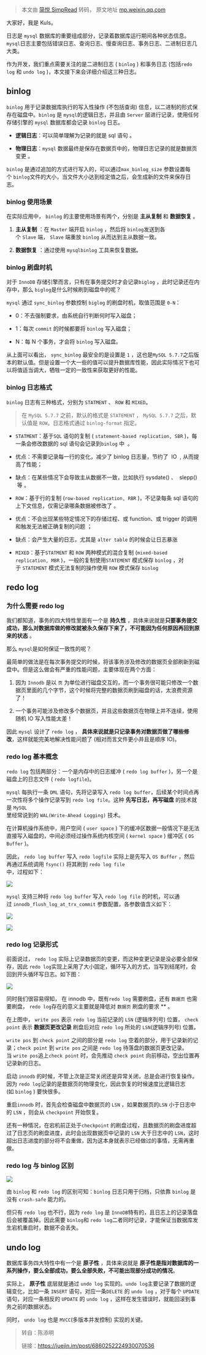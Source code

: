 > 本文由 [简悦 SimpRead](http://ksria.com/simpread/) 转码， 原文地址 [mp.weixin.qq.com](https://mp.weixin.qq.com/s/DBzFe-fbT2OCOZNT3AyIuA)

大家好，我是 Kuls。

日志是 `mysql` 数据库的重要组成部分，记录着数据库运行期间各种状态信息。`mysql`日志主要包括错误日志、查询日志、慢查询日志、事务日志、二进制日志几大类。  

作为开发，我们重点需要关注的是二进制日志 ( `binlog` ) 和事务日志 (包括`redo log` 和 `undo log` )，本文接下来会详细介绍这三种日志。

binlog
------

`binlog` 用于记录数据库执行的写入性操作 (不包括查询) 信息，以二进制的形式保存在磁盘中。`binlog` 是 `mysql`的逻辑日志，并且由 `Server` 层进行记录，使用任何存储引擎的 `mysql` 数据库都会记录 `binlog` 日志。

*   **逻辑日志**：可以简单理解为记录的就是 sql 语句 。
    
*   **物理日志**：`mysql` 数据最终是保存在数据页中的，物理日志记录的就是数据页变更 。
    

`binlog` 是通过追加的方式进行写入的，可以通过`max_binlog_size` 参数设置每个 `binlog`文件的大小，当文件大小达到给定值之后，会生成新的文件来保存日志。

### **binlog 使用场景**

在实际应用中， `binlog` 的主要使用场景有两个，分别是 **主从复制** 和 **数据恢复** 。

1.  **主从复制** ：在 `Master` 端开启 `binlog` ，然后将 `binlog`发送到各个 `Slave` 端， `Slave` 端重放 `binlog` 从而达到主从数据一致。
    
2.  **数据恢复** ：通过使用 `mysqlbinlog` 工具来恢复数据。
    

### **binlog 刷盘时机**

对于 `InnoDB` 存储引擎而言，只有在事务提交时才会记录`biglog` ，此时记录还在内存中，那么 `biglog`是什么时候刷到磁盘中的呢？

`mysql` 通过 `sync_binlog` 参数控制 `biglog` 的刷盘时机，取值范围是 `0-N`：

*   0：不去强制要求，由系统自行判断何时写入磁盘；
    
*   1：每次 `commit` 的时候都要将 `binlog` 写入磁盘；
    
*   N：每 N 个事务，才会将 `binlog` 写入磁盘。
    

从上面可以看出， `sync_binlog` 最安全的是设置是 `1` ，这也是`MySQL 5.7.7`之后版本的默认值。但是设置一个大一些的值可以提升数据库性能，因此实际情况下也可以将值适当调大，牺牲一定的一致性来获取更好的性能。

### **binlog 日志格式**

`binlog` 日志有三种格式，分别为 `STATMENT` 、 `ROW` 和 `MIXED`。

> 在 `MySQL 5.7.7` 之前，默认的格式是 `STATEMENT` ， `MySQL 5.7.7` 之后，默认值是 `ROW`。日志格式通过 `binlog-format` 指定。

*   `STATMENT`：基于`SQL` 语句的复制 ( `statement-based replication, SBR` )，每一条会修改数据的 sql 语句会记录到`binlog` 中  。
    

*   优点：不需要记录每一行的变化，减少了 binlog 日志量，节约了  IO  , 从而提高了性能；
    
*   缺点：在某些情况下会导致主从数据不一致，比如执行 sysdate() 、  slepp()  等 。
    

*   `ROW`：基于行的复制 (`row-based replication, RBR` )，不记录每条 sql 语句的上下文信息，仅需记录哪条数据被修改了 。
    

*   优点：不会出现某些特定情况下的存储过程、或 function、或 trigger 的调用和触发无法被正确复制的问题 ；
    
*   缺点：会产生大量的日志，尤其是 ` alter table ` 的时候会让日志暴涨
    

*   `MIXED`：基于`STATMENT` 和 `ROW` 两种模式的混合复制 (`mixed-based replication, MBR` )，一般的复制使用`STATEMENT` 模式保存 `binlog` ，对于 `STATEMENT` 模式无法复制的操作使用 `ROW` 模式保存 `binlog`
    

redo log
--------

### **为什么需要 redo log**

我们都知道，事务的四大特性里面有一个是 **持久性** ，具体来说就是**只要事务提交成功，那么对数据库做的修改就被永久保存下来了，不可能因为任何原因再回到原来的状态** 。  

那么 `mysql`是如何保证一致性的呢？

最简单的做法是在每次事务提交的时候，将该事务涉及修改的数据页全部刷新到磁盘中。但是这么做会有严重的性能问题，主要体现在两个方面：

1.  因为 `Innodb` 是以 `页` 为单位进行磁盘交互的，而一个事务很可能只修改一个数据页里面的几个字节，这个时候将完整的数据页刷到磁盘的话，太浪费资源了！
    
2.  一个事务可能涉及修改多个数据页，并且这些数据页在物理上并不连续，使用随机 IO 写入性能太差！
    

因此 `mysql` 设计了 `redo log` ， **具体来说就是只记录事务对数据页做了哪些修改**，这样就能完美地解决性能问题了 (相对而言文件更小并且是顺序 IO)。

### **redo log 基本概念**

`redo log` 包括两部分：一个是内存中的日志缓冲 ( `redo log buffer` )，另一个是磁盘上的日志文件 ( `redo logfile`)。

`mysql` 每执行一条 `DML` 语句，先将记录写入 `redo log buffer`，后续某个时间点再一次性将多个操作记录写到 `redo log file`。这种 **先写日志，再写磁盘** 的技术就是 `MySQL`  
里经常说到的 `WAL(Write-Ahead Logging)` 技术。

在计算机操作系统中，用户空间 ( `user space` ) 下的缓冲区数据一般情况下是无法直接写入磁盘的，中间必须经过操作系统内核空间 ( `kernel space` ) 缓冲区 ( `OS Buffer` )。

因此， `redo log buffer` 写入 `redo logfile` 实际上是先写入 `OS Buffer` ，然后再通过系统调用 `fsync()` 将其刷到 `redo log file`  
中，过程如下：

![](https://mmbiz.qpic.cn/mmbiz_png/Baq5lYpIw7XOY7Euwn1KHc8PWxhkR7Ze971zINXVwqp0skeoYkmOQpGAtcJjcrfXa1dh9vxBDEIomYw9Y1tibtg/640?wx_fmt=png)

`mysql` 支持三种将 `redo log buffer` 写入 `redo log file` 的时机，可以通过 `innodb_flush_log_at_trx_commit` 参数配置，各参数值含义如下：

![](https://mmbiz.qpic.cn/mmbiz_png/TeYk478W36BH6r9YiaHmicoFUeicRmCC6chgYpTsRU6wQIp42R0JCVKcDpVClRQETszLlibNBNO6nZIWWXA475cibhg/640?wx_fmt=png)

![](https://mmbiz.qpic.cn/mmbiz_png/Baq5lYpIw7XOY7Euwn1KHc8PWxhkR7ZeTialBsEmmZZVSiaLyARAJvXiazxnxR4ichamPsVLR4PX4ByE10gDOa5U3Q/640?wx_fmt=png)

### **redo log 记录形式**

前面说过， `redo log` 实际上记录数据页的变更，而这种变更记录是没必要全部保存，因此 `redo log`实现上采用了大小固定，循环写入的方式，当写到结尾时，会回到开头循环写日志。如下图：

![](https://mmbiz.qpic.cn/mmbiz_png/Baq5lYpIw7XOY7Euwn1KHc8PWxhkR7ZeNTDms7OCPF8UG985GjWeVxpj1WzCX0zexNsjxwialSIpL3ymZQUEBAg/640?wx_fmt=png)

同时我们很容易得知， 在 innodb 中，既有`redo log` 需要刷盘，还有 `数据页` 也需要刷盘， `redo log`存在的意义主要就是降低对 `数据页` 刷盘的要求 ** 。

在上图中， `write pos` 表示 `redo log` 当前记录的 `LSN` (逻辑序列号) 位置， `check point` 表示 **数据页更改记录** 刷盘后对应 `redo log` 所处的 `LSN`(逻辑序列号) 位置。

`write pos` 到 `check point` 之间的部分是 `redo log` 空着的部分，用于记录新的记录；`check point` 到 `write pos` 之间是 `redo log` 待落盘的数据页更改记录。当 `write pos`追上`check point` 时，会先推动 `check point` 向前移动，空出位置再记录新的日志。

启动 `innodb` 的时候，不管上次是正常关闭还是异常关闭，总是会进行恢复操作。因为 `redo log`记录的是数据页的物理变化，因此恢复的时候速度比逻辑日志 (如 `binlog` ) 要快很多。

重启`innodb` 时，首先会检查磁盘中数据页的 `LSN` ，如果数据页的`LSN` 小于日志中的 `LSN` ，则会从 `checkpoint` 开始恢复。

还有一种情况，在宕机前正处于`checkpoint` 的刷盘过程，且数据页的刷盘进度超过了日志页的刷盘进度，此时会出现数据页中记录的 `LSN` 大于日志中的 `LSN`，这时超出日志进度的部分将不会重做，因为这本身就表示已经做过的事情，无需再重做。

### **redo log 与 binlog 区别**

![](https://mmbiz.qpic.cn/mmbiz_png/TeYk478W36BH6r9YiaHmicoFUeicRmCC6chxnsjKnpcLh3QL5beGovsG34dXm8vDNgOVEL7EhuW1Qy7tpiaQYO5elg/640?wx_fmt=png)

由 `binlog` 和 `redo log` 的区别可知：`binlog` 日志只用于归档，只依靠 `binlog` 是没有 `crash-safe` 能力的。

但只有 `redo log` 也不行，因为 `redo log` 是 `InnoDB`特有的，且日志上的记录落盘后会被覆盖掉。因此需要 `binlog`和 `redo log`二者同时记录，才能保证当数据库发生宕机重启时，数据不会丢失。

undo log
--------

数据库事务四大特性中有一个是 **原子性** ，具体来说就是 **原子性是指对数据库的一系列操作，要么全部成功，要么全部失败，不可能出现部分成功的情况**。

实际上， **原子性** 底层就是通过 `undo log` 实现的。`undo log`主要记录了数据的逻辑变化，比如一条 `INSERT` 语句，对应一条`DELETE` 的 `undo log` ，对于每个 `UPDATE` 语句，对应一条相反的 `UPDATE` 的 `undo log` ，这样在发生错误时，就能回滚到事务之前的数据状态。

同时， `undo log` 也是 `MVCC`(多版本并发控制) 实现的关键。

> 转自：陈添明
> 
> 链接：https://juejin.im/post/6860252224930070536